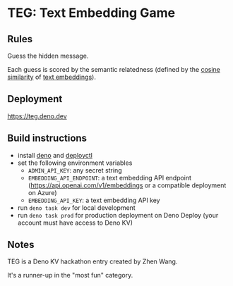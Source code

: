 # TEG: Text Embedding Game

## Rules
Guess the hidden message.

Each guess is scored by the semantic relatedness (defined by the [cosine similarity](https://en.wikipedia.org/wiki/Cosine_similarity) of [text embeddings](https://en.wikipedia.org/wiki/Sentence_embedding)).

## Deployment
https://teg.deno.dev

## Build instructions
* install [deno](https://deno.com/runtime) and [deployctl](https://deno.com/deploy/docs/deployctl)
* set the following environment variables
    * `ADMIN_API_KEY`: any secret string
    * `EMBEDDING_API_ENDPOINT`: a text embedding API endpoint (https://api.openai.com/v1/embeddings or a compatible deployment on Azure)
    * `EMBEDDING_API_KEY`: a text embedding API key
* run `deno task dev` for local development
* run `deno task prod` for production deployment on Deno Deploy (your account must have access to Deno KV)

## Notes
TEG is a Deno KV hackathon entry created by Zhen Wang.

It's a runner-up in the "most fun" category.
